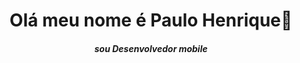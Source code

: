 <p align="center">

<h1 align="center">Olá meu nome é Paulo Henrique👋</h1>
<h5 align="center">sou Desenvolvedor mobile</h5>




<!--
**AshSlake/AshSlake** is a ✨ _special_ ✨ repository because its `README.md` (this file) appears on your GitHub profile.

Here are some ideas to get you started:

- 🔭 I’m currently working on ...
- 🌱 I’m currently learning ...
- 👯 I’m looking to collaborate on ...
- 🤔 I’m looking for help with ...
- 💬 Ask me about ...
- 📫 How to reach me: ...
- 😄 Pronouns: ...
- ⚡ Fun fact: ...
-->
